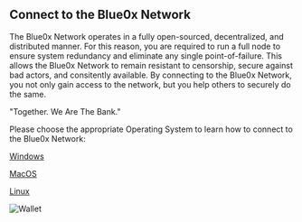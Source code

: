 ## **Connect to the Blue0x Network** ##

The Blue0x Network operates in a fully open-sourced, decentralized, and distributed manner.  For this reason, you are required to run a full node to ensure system redundancy and eliminate any single point-of-failure.  This allows the Blue0x Network to remain resistant to censorship, secure against bad actors, and consitently available.  By connecting to the Blue0x Network, you not only gain access to the network, but you help others to securely do the same.

"Together. We Are The Bank."

Please choose the appropriate Operating System to learn how to connect to the Blue0x Network:

[Windows](local.md)

[MacOS](local_mac.md)

[Linux](local_linux.md)

![Wallet](https://i.imgur.com/YbNxm4A.png)




